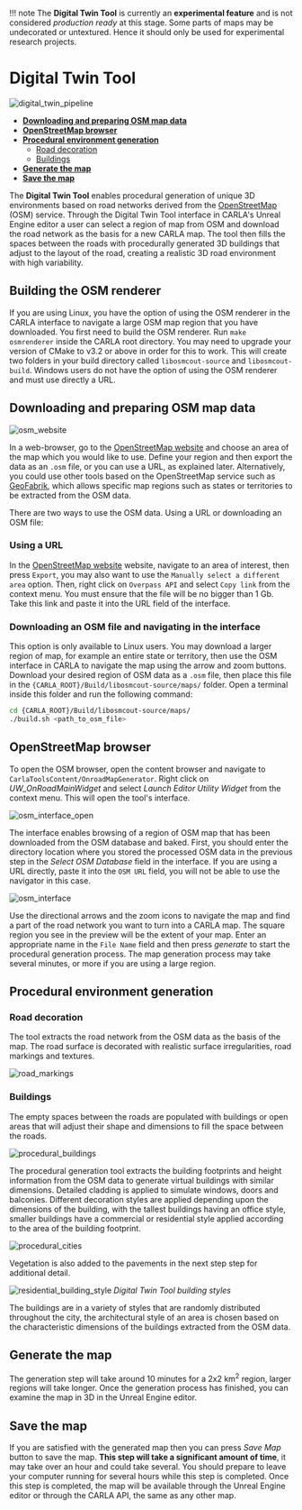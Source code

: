 !!! note
	The __Digital Twin Tool__ is currently an __experimental feature__ and is not considered *production ready* at this stage. Some parts of maps may be undecorated or untextured. Hence it should only be used for experimental research projects.

# Digital Twin Tool

![digital_twin_pipeline](img/pipeline.jpg)

- [__Downloading and preparing OSM map data__](#downloading-and-preparing-osm-map-data)
- [__OpenStreetMap browser__](#openstreetmap-browser)
- [__Procedural environment generation__](#procedural-environment-generation)
	- [Road decoration](#overview)
	- [Buildings](#alsm)
- [__Generate the map__](#generate-the-map)
- [__Save the map__](#save-the-map)

The __Digital Twin Tool__ enables procedural generation of unique 3D environments based on road networks derived from the [OpenStreetMap](https://www.openstreetmap.org) (OSM) service. Through the Digital Twin Tool interface in CARLA's Unreal Engine editor a user can select a region of map from OSM and download the road network as the basis for a new CARLA map. The tool then fills the spaces between the roads with procedurally generated 3D buildings that adjust to the layout of the road, creating a realistic 3D road environment with high variability.

## Building the OSM renderer

If you are using Linux, you have the option of using the OSM renderer in the CARLA interface to navigate a large OSM map region that you have downloaded. You first need to build the OSM renderer. Run `make osmrenderer` inside the CARLA root directory. You may need to upgrade your version of CMake to v3.2 or above in order for this to work. This will create two folders in your build directory called `libosmcout-source` and `libosmcout-build`. Windows users do not have the option of using the OSM renderer and must use directly a URL. 

## Downloading and preparing OSM map data

![osm_website](img/osm_export.png)

In a web-browser, go to the [OpenStreetMap website](https:/www.openstreetmap.org) and choose an area of the map which you would like to use. Define your region and then export the data as an `.osm` file, or you can use a URL, as explained later. Alternatively, you could use other tools based on the OpenStreetMap service such as [GeoFabrik](https://download.geofabrik.de/), which allows specific map regions such as states or territories to be extracted from the OSM data.

There are two ways to use the OSM data. Using a URL or downloading an OSM file: 

### Using a URL

In the [OpenStreetMap website](https:/www.openstreetmap.org) website, navigate to an area of interest, then press `Export`, you may also want to use the `Manually select a different area` option. Then, right click on `Overpass API` and select `Copy link` from the context menu. You must ensure that the file will be no bigger than 1 Gb. Take this link and paste it into the URL field of the interface.

### Downloading an OSM file and navigating in the interface

This option is only available to Linux users. You may download a larger region of map, for example an entire state or territory, then use the OSM interface in CARLA to navigate the map using the arrow and zoom buttons. Download your desired region of OSM data as a `.osm` file, then place this file in the `{CARLA_ROOT}/Build/libosmcout-source/maps/` folder. Open a terminal inside this folder and run the following command:

```sh
cd {CARLA_ROOT}/Build/libosmcout-source/maps/
./build.sh <path_to_osm_file>
```

## OpenStreetMap browser

To open the OSM browser, open the content browser and navigate to `CarlaToolsContent/OnroadMapGenerator`. Right click on *UW_OnRoadMainWidget* and select *Launch Editor Utility Widget* from the context menu. This will open the tool's interface. 

![osm_interface_open](img/digital_twins_widget.png)

The interface enables browsing of a region of OSM map that has been downloaded from the OSM database and baked. First, you should enter the directory location where you stored the processed OSM data in the previous step in the *Select OSM Database* field in the interface. If you are using a URL directly, paste it into the `OSM URL` field, you will not be able to use the navigator in this case. 

![osm_interface](img/digital_twins_interface.png)

Use the directional arrows and the zoom icons to navigate the map and find a part of the road network you want to turn into a CARLA map. The square region you see in the preview will be the extent of your map. Enter an appropriate name in the `File Name` field and then press *generate* to start the procedural generation process. The map generation process may take several minutes, or more if you are using a large region.

## Procedural environment generation

### Road decoration

The tool extracts the road network from the OSM data as the basis of the map. The road surface is decorated with realistic surface irregularities, road markings and textures. 

![road_markings](img/road_surface.jpg)

### Buildings

The empty spaces between the roads are populated with buildings or open areas that will adjust their shape and dimensions to fill the space between the roads. 

![procedural_buildings](img/procedural_building_generation.jpg)

The procedural generation tool extracts the building footprints and height information from the OSM data to generate virtual buildings with similar dimensions. Detailed cladding is applied to simulate windows, doors and balconies. Different decoration styles are applied depending upon the dimensions of the building, with the tallest buildings having an office style, smaller buildings have a commercial or residential style applied according to the area of the building footprint.

![procedural_cities](img/digital_twins_vegetation.jpg)

Vegetation is also added to the pavements in the next step step for additional detail.

![residential_building_style](img/digital_twins_buildings.jpg)
*Digital Twin Tool building styles*

The buildings are in a variety of styles that are randomly distributed throughout the city, the architectural style of an area is chosen based on the characteristic dimensions of the buildings extracted from the OSM data.

## Generate the map

The generation step will take around 10 minutes for a 2x2 km<sup>2</sup> region, larger regions will take longer. Once the generation process has finished, you can examine the map in 3D in the Unreal Engine editor. 

## Save the map

If you are satisfied with the generated map then you can press *Save Map* button to save the map. __This step will take a significant amount of time__, it may take over an hour and could take several. You should prepare to leave your computer running for several hours while this step is completed. Once this step is completed, the map will be available through the Unreal Engine editor or through the CARLA API, the same as any other map. 

